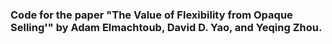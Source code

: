 ### Code for the paper "The Value of Flexibility from Opaque Selling'" by Adam Elmachtoub, David D. Yao, and Yeqing Zhou.

